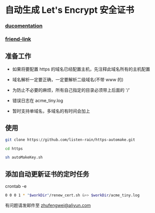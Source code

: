 # 自动生成 Let's Encrypt 安全证书

### [ducomentation](https://github.com/listen-rain/acme-tiny)

### [friend-link](https://www.fanhaobai.com/2016/12/lets-encrypt.html)

## 准备工作 

- 如果将要配置 https 的域名已经配置主机，先注释此域名所有的主机配置

- 域名解析一定要正确，一定要解析二级域名(不带 www 的)

- 为防止不必要的麻烦，所有自己指定的目录必须带上后面的 '/'

- 错误日志在 acme_tiny.log

- 暂时支持单域名，多域名的有时间会加上

## 使用

```bash
git clone https://github.com/listen-rain/https-automake.git

cd https

sh autoMakeKey.sh
```

## 添加自动更新证书的定时任务

crontab -e
```bash
0 0 0 1 * "$workDir"/renew_cert.sh &>> $workDir/acme_tiny.log
```

有问题请发邮件至 zhufengwei@aliyun.com
